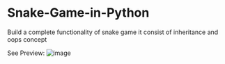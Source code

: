 # Snake-Game-in-Python
Build a complete functionality of snake game it consist of inheritance and oops concept

See Preview: 
![image](https://github.com/user-attachments/assets/d1b7abe4-85bb-4aa6-a79f-d7b94f9a606b)

